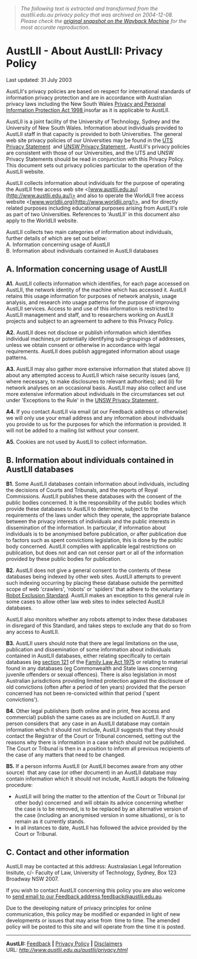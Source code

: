 > *The following text is extracted and transformed from the austlii.edu.au privacy policy that was archived on 2004-12-08. Please check the [original snapshot on the Wayback Machine](https://web.archive.org/web/20041208223001id_/http%3A//www.austlii.edu.au/austlii/privacy.html) for the most accurate reproduction.*

# AustLII - About AustLII: Privacy Policy

Last updated: 31 July 2003

AustLII's privacy policies are based on respect for international standards of information privacy protection and are in accordance with Australian privacy laws including the New South Wales [Privacy and Personal Information Protection Act 1998 ](http://www.austlii.edu.au/au/legis/nsw/consol_act/papipa1998464/)insofar as it is applicable to AustLII. 

AustLII is a joint facility of the University of Technology, Sydney and the University of New South Wales. Information about individuals provided to AustLII staff in that capacity is provided to both Universities. The general web site privacy policies of our Universities may be found in the [UTS Privacy Statement](http://www.uts.edu.au/privacy.html)  and [UNSW Privacy Statement ](http://www.unsw.edu.au/gen/pad/privacy.html). AustLII's privacy policies are consistent with those of our Universities, and the UTS and UNSW Privacy Statements should be read in conjunction with this Privacy Policy. This document sets out privacy policies particular to the operation of the AustLII website. 

AustLII collects information about individuals for the purpose of operating the AustLII free access web site <[www.austlii.edu.au](http://www.austlii.edu.au/)> and also to operate the WorldLII free access website <[www.worldlii.org](http://www.worldlii.org/)>, and for directly related purposes including educational purposes arising from AustLII's role as part of two Universities. References to 'AustLII' in this document also apply to the WorldLII website. 

AustLII collects two main categories of information about individuals, further details of which are set out below:   
A. Information concerning usage of AustLII   
B. Information about individuals contained in AustLII databases 

##  A. Information concerning usage of AustLII

**A1.** AustLII collects information which identifies, for each page accessed on AustLII, the network identity of the machine which has accessed it. AustLII retains this usage information for purposes of network analysis, usage analysis, and research into usage patterns for the purpose of improving AustLII services. Access to and use of this information is restricted to AustLII management and staff, and to researchers working on AustLII projects and subject to an agreement to adhere to this Privacy Policy. 

**A2.** AustLII does not disclose or publish information which identifies individual machines,or potentially identifying sub-groupings of addresses, unless we obtain consent or otherwise in accordance with legal requirements. AustLII does publish aggregated information about usage patterns. 

**A3.** AustLII may also gather more extensive information that stated above (i) about any attempted access to AustLII which raise security issues (and, where necessary, to make disclosures to relevant authorities); and (ii) for network analyses on an occasional basis. AustLII may also collect and use more extensive information about individuals in the circumstances set out under 'Exceptions to the Rule' in the [UNSW Privacy Statement ](http://www.unsw.edu.au/gen/pad/privacy.html). 

**A4.** If you contact AustLII via email (at our Feedback address or otherwise) we will only use your email address and any information about individuals you provide to us for the purposes for which the information is provided. It will not be added to a mailing list without your consent. 

**A5.** Cookies are not used by AustLII to collect information. 

##  B. Information about individuals contained in AustLII databases

**B1.** Some AustLII databases contain information about individuals, including the decisions of Courts and Tribunals, and the reports of Royal Commissions. AustLII publishes these databases with the consent of the public bodies concerned. It is the responsibility of the public bodies which provide these databases to AustLII to determine, subject to the requirements of the laws under which they operate, the appropriate balance between the privacy interests of individuals and the public interests in dissemination of the information. In particular, if information about individuals is to be anonymised before publication, or after publication due to factors such as spent convictions legislation, this is done by the public body concerned. AustLII complies with applicable legal restrictions on publication, but does not and can not censor part or all of the information provided by these public bodies for publication. 

**B2.** AustLII does not give a general consent to the contents of these databases being indexed by other web sites. AustLII attempts to prevent such indexing occurring by placing these database outside the permitted scope of web 'crawlers', 'robots' or 'spiders' that adhere to the voluntary [Robot Exclusion Standard](http://www.robotstxt.org/wc/norobots.html). AustLII makes an exception to this general rule in some cases to allow other law web sites to index selected AustLII databases. 

AustLII also monitors whether any robots attempt to index these databases in disregard of this Standard, and takes steps to exclude any that do so from any access to AustLII. 

**B3.** AustLII users should note that there are legal limitations on the use, publication and dissemination of some information about individuals contained in AustLII databases, either relating specifically to certain databases (eg [section 121](https://web.archive.org/au/legis/cth/consol_act/fla1975114/s121.html) of the [Family Law Act 1975](https://web.archive.org/au/legis/cth/consol_act/fla1975114/) or relating to material found in any databases (eg Commonwealth and State laws concerning juvenile offenders or sexual offences). There is also legislation in most Australian jurisdictions providing limited protection against the disclosure of old convictions (often after a period of ten years) provided that the person concerned has not been re-convicted within that period ('spent convictions'). 

**B4.** Other legal publishers (both online and in print, free access and commercial) publish the same cases as are included on AustLII. If any person considers that  any case in an AustLII database may contain information which it should not include, AustLII suggests that they should contact the Registrar of the Court or Tribunal concerned, setting out the reasons why there is information in a case which should not be published. The Court or Tribunal is then in a position to inform all previous recipients of the case of any matters that need to be changed. 

**B5.** If a person informs AustLII (or AustLII becomes aware from any other source)  that any case (or other document) in an AustLII database may contain information which it should not include, AustLII adopts the following procedure: 

* AustLII will bring the matter to the attention of the Court or Tribunal (or other body) concerned  and will obtain its advice concerning whether the case is to be removed, is to be replaced by an alternative version of the case (including an anonymised version in some situations), or is to remain as it currently stands.
* In all instances to date, AustLII has followed the advice provided by the Court or Tribunal.

##  **C. Contact and other information**

AustLII may be contacted at this address: Australasian Legal Information Insitute, c/- Faculty of Law, University of Technology, Sydney, Box 123 Broadway NSW 2007. 

If you wish to contact AustLII concerning this policy you are also welcome to [send email to our Feedback address <feedback@austlii.edu.au>](https://web.archive.org/austlii/feedback.html). 

Due to the developing nature of privacy principles for online communication, this policy may be modified or expanded in light of new developments or issues that may arise from  time to time. The amended policy will be posted to this site and will operate from the time it is posted. 

* * *

**AustLII:** [Feedback](https://web.archive.org/austlii/feedback.html) **|** [Privacy Policy](https://web.archive.org/austlii/privacy.html) **|** [Disclaimers](https://web.archive.org/austlii/disclaimers.html)  
URL: _http://www.austlii.edu.au/austlii/privacy.html_  

